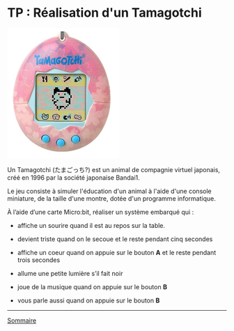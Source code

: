 # TP : Réalisation d'un Tamagotchi

![image](./img/tamagotchi.png)

Un Tamagotchi (たまごっち?) est un animal de compagnie virtuel japonais, créé en 1996 par la société japonaise Bandai1. 

Le jeu consiste à simuler l'éducation d'un animal à l'aide d'une console miniature, de la taille d'une montre, dotée d'un programme informatique. 

À l’aide d’une carte Micro:bit, réaliser un système embarqué qui :

- affiche un sourire quand il est au repos sur la table.

- devient triste quand on le secoue et le reste pendant cinq secondes

- affiche un coeur quand on appuie sur le bouton **A** et le reste pendant trois secondes

- allume une petite lumière s’il fait noir

- joue de la musique quand on appuie sur le bouton **B**

- vous parle aussi quand on appuie sur le bouton **B**

______________

[Sommaire](./../README.md)